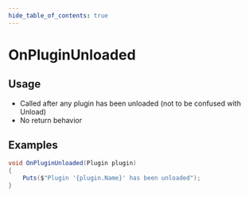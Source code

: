 ```yaml
---
hide_table_of_contents: true
---
```


# OnPluginUnloaded

## Usage

* Called after any plugin has been unloaded (not to be confused with Unload)
* No return behavior

## Examples

```csharp
void OnPluginUnloaded(Plugin plugin)
{
    Puts($"Plugin '{plugin.Name}' has been unloaded");
}
```
